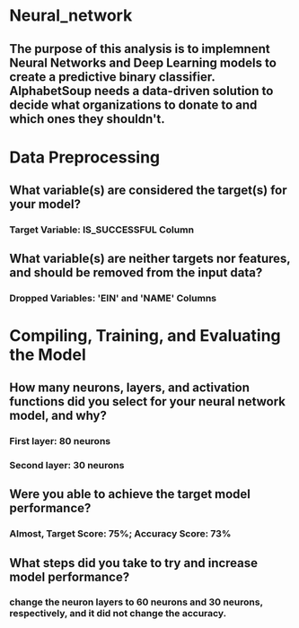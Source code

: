 # Neural_network
## The purpose of this analysis is to implemnent Neural Networks and Deep Learning models to create a predictive binary classifier. AlphabetSoup needs a data-driven solution to decide what organizations to donate to and which ones they shouldn't. 

# Data Preprocessing
## What variable(s) are considered the target(s) for your model?
### Target Variable: IS_SUCCESSFUL Column
## What variable(s) are neither targets nor features, and should be removed from the input data?
### Dropped Variables: 'EIN' and 'NAME' Columns
# Compiling, Training, and Evaluating the Model
## How many neurons, layers, and activation functions did you select for your neural network model, and why?
### First layer: 80 neurons
### Second layer: 30 neurons
## Were you able to achieve the target model performance?
### Almost, Target Score: 75%; Accuracy Score: 73%
## What steps did you take to try and increase model performance?
### change the neuron layers to 60 neurons and 30 neurons, respectively, and it did not change the accuracy.  
